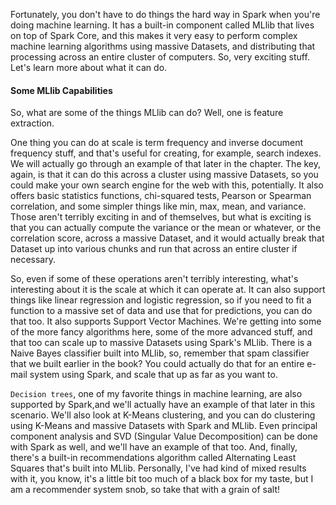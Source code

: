 Fortunately, you don't have to do things the hard way in Spark when you're doing machine learning. It has a built-in component called MLlib that lives on top of Spark Core, and this makes it very easy to perform complex machine learning algorithms using massive Datasets, and distributing that processing across an entire cluster of computers. So, very exciting stuff. Let's learn more about what it can do.

#### Some MLlib Capabilities
So, what are some of the things MLlib can do? Well, one is feature extraction.

One thing you can do at scale is term frequency and inverse document frequency stuff, and that's useful for creating, for example, search indexes. We will actually go through an example of that later in the chapter. The key, again, is that it can do this across a cluster using massive Datasets, so you could make your own search engine for the web with this, potentially. It also offers basic statistics functions, chi-squared tests, Pearson or Spearman correlation, and some simpler things like min, max, mean, and variance. Those aren't terribly exciting in and of themselves, but what is exciting is that you can actually compute the variance or the mean or whatever, or the correlation score, across a massive Dataset, and it would actually break that Dataset up into various chunks and run that across an entire cluster if necessary.

So, even if some of these operations aren't terribly interesting, what's interesting about it is the scale at which it can operate at. It can also support things like linear regression and logistic regression, so if you need to fit a function to a massive set of data and use that for predictions, you can do that too. It also supports Support Vector Machines. We're getting into some of the more fancy algorithms here, some of the more advanced stuff, and that too can scale up to massive Datasets using Spark's MLlib. There is a Naive Bayes classifier built into MLlib, so, remember that spam classifier that we built earlier in the book? You could actually do that for an entire e-mail system using Spark, and scale that up as far as you want to.

`Decision trees`, one of my favorite things in machine learning, are also supported by Spark,and we'll actually have an example of that later in this scenario. We'll also look at K-Means clustering, and you can do clustering using K-Means and massive Datasets with Spark and MLlib. Even principal component analysis and SVD (Singular Value Decomposition) can be done with Spark as well, and we'll have an example of that too. And, finally, there's a built-in recommendations algorithm called Alternating Least Squares that's built into MLlib. Personally, I've had kind of mixed results with it, you know, it's a little bit too much of a black box for my taste, but I am a recommender system snob, so take that with a grain of salt!
